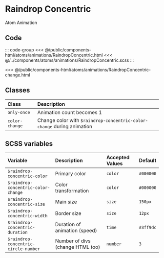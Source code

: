 # Raindrop Concentric
<Badge type="tip">Atom</Badge> <Badge type="info">Animation</Badge>

## Code

<div class="dev-section">
    <!--@include: ../../public/components-html/atoms/animations/RaindropConcentric.html -->
</div>

::: code-group
<<< @/public/components-html/atoms/animations/RaindropConcentric.html
<<< @/../components/atoms/animations/RaindropConcentric.scss
:::

<div class="dev-section">
    <!--@include: ../../public/components-html/atoms/animations/RaindropConcentric-change.html -->
</div>

<<< @/public/components-html/atoms/animations/RaindropConcentric-change.html

## Classes

| Class          | Description                                                            |
|:---------------|:-----------------------------------------------------------------------|
| `only-once`    | Animation count becomes 1                                              |
| `color-change` | Change color with `$raindrop-concentric-color-change` during animation |

## SCSS variables

| Variable                              | Description                      | Accepted Values | Default   |
|:--------------------------------------|:---------------------------------|:----------------|:----------|
| `$raindrop-concentric-color`          | Primary color                    | `color`         | `#000000` |
| `$raindrop-concentric-color-change`   | Color transformation             | `color`         | `#000000` |
| `$raindrop-concentric-size`           | Main size                        | `size`          | `150px`   |
| `$raindrop-concentric-width`          | Border size                      | `size`          | `12px`    |
| `$raindrop-concentric-duration`       | Duration of animation (speed)    | `time`          | `#3ff9dc` |
| `$raindrop-concentric-circle-number`  | Number of divs (change HTML too) | `number`        | `3`       |

<style lang="scss">
@import "docs/theme.scss"

.dev-section {
    overflow: hidden;
    height: 400px;
}

$raindrop-concentric-color: $primary-color;
$raindrop-concentric-color-change: $secondary-color;

@import "components/atoms/animations/RaindropConcentric.scss";
</style>